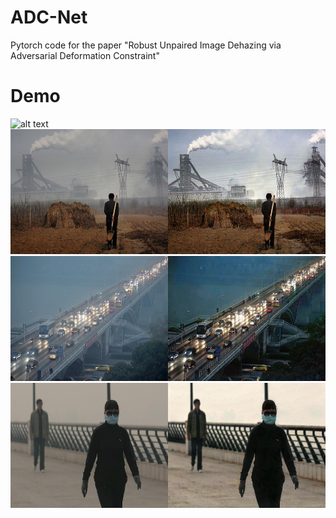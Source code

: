 # ADC-Net
Pytorch code for the paper "Robust Unpaired Image Dehazing via Adversarial Deformation Constraint"

# Demo
<img src="HazyDr_Bing_557.png" alt="alt text" width="600" height="200" />
<img src="NY_Baidu_1051.png" alt="alt text" width="600" height="200" />
<img src="XR_Bing_775.png" alt="alt text" width="600" height="200" />
<img src="HEB_Google_193.png" alt="alt text" width="600" height="200" />
